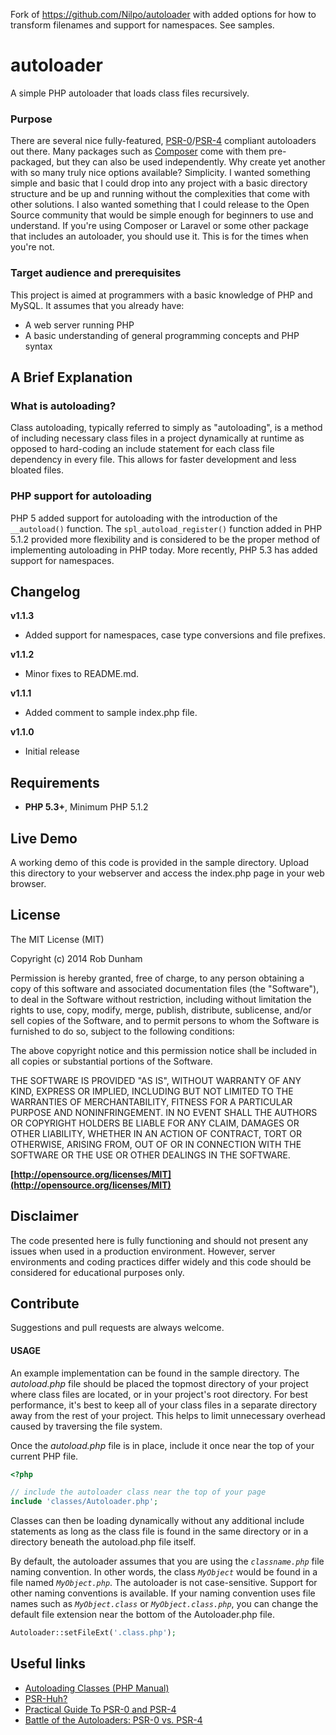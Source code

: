 Fork of https://github.com/Nilpo/autoloader with added options for how to
transform filenames and support for namespaces. See samples.

autoloader
==========

A simple PHP autoloader that loads class files recursively.

### Purpose

There are several nice fully-featured, [PSR-0](http://www.php-fig.org/psr/psr-0/)/[PSR-4](http://www.php-fig.org/psr/psr-4/) compliant autoloaders out there.  Many
packages such as [Composer]() come with them pre-packaged, but they can also be
used independently.  Why create yet another with so many truly nice options
available?  Simplicity.  I wanted something simple and basic that I could drop
into any project with a basic directory structure and be up and running without
the complexities that come with other solutions.  I also wanted something that
I could release to the Open Source community that would be simple enough for
beginners to use and understand.  If you're using Composer or Laravel or some
other package that includes an autoloader, you should use it.  This is for the
times when you're not.

### Target audience and prerequisites
This project is aimed at programmers with a basic knowledge of PHP and MySQL.
It assumes that you already have:
* A web server running PHP
* A basic understanding of general programming concepts and PHP syntax

## A Brief Explanation

### What is autoloading?
Class autoloading, typically referred to simply as "autoloading", is a method
of including necessary class files in a project dynamically at runtime as
opposed to hard-coding an include statement for each class file dependency in
every file.  This allows for faster development and less bloated files.

### PHP support for autoloading
PHP 5 added support for autoloading with the introduction of the `__autoload()`
function.  The `spl_autoload_register()` function added in PHP 5.1.2 provided
more flexibility and is considered to be the proper method of implementing
autoloading in PHP today.  More recently, PHP 5.3 has added support for
namespaces.

## Changelog

**v1.1.3**
* Added support for namespaces, case type conversions and file prefixes.

**v1.1.2**
* Minor fixes to README.md.

**v1.1.1**
* Added comment to sample index.php file.

**v1.1.0**
* Initial release


## Requirements

* **PHP 5.3+**, Minimum PHP 5.1.2

## Live Demo
A working demo of this code is provided in the sample directory.  Upload this
directory to your webserver and access the index.php page in your web browser.

## License

The MIT License (MIT)

Copyright (c) 2014 Rob Dunham

Permission is hereby granted, free of charge, to any person obtaining a copy
of this software and associated documentation files (the "Software"), to deal
in the Software without restriction, including without limitation the rights
to use, copy, modify, merge, publish, distribute, sublicense, and/or sell
copies of the Software, and to permit persons to whom the Software is
furnished to do so, subject to the following conditions:

The above copyright notice and this permission notice shall be included in all
copies or substantial portions of the Software.

THE SOFTWARE IS PROVIDED "AS IS", WITHOUT WARRANTY OF ANY KIND, EXPRESS OR
IMPLIED, INCLUDING BUT NOT LIMITED TO THE WARRANTIES OF MERCHANTABILITY,
FITNESS FOR A PARTICULAR PURPOSE AND NONINFRINGEMENT. IN NO EVENT SHALL THE
AUTHORS OR COPYRIGHT HOLDERS BE LIABLE FOR ANY CLAIM, DAMAGES OR OTHER
LIABILITY, WHETHER IN AN ACTION OF CONTRACT, TORT OR OTHERWISE, ARISING FROM,
OUT OF OR IN CONNECTION WITH THE SOFTWARE OR THE USE OR OTHER DEALINGS IN THE
SOFTWARE.

**[http://opensource.org/licenses/MIT](http://opensource.org/licenses/MIT)**

## Disclaimer

The code presented here is fully functioning and should not present any issues
when used in a production environment.  However, server environments and coding
practices differ widely and this code should be considered for educational
purposes only.

## Contribute

Suggestions and pull requests are always welcome.

#### USAGE

An example implementation can be found in the sample directory.  The
*autoload.php* file should be placed the topmost directory of your project
where class files are located, or in your project's root directory.  For best
performance, it's best to keep all of your class files in a separate directory
away from the rest of your project.  This helps to limit unnecessary overhead
caused by traversing the file system.

Once the *autoload.php* file is in place, include it once near the top of your
current PHP file.

```php
<?php

// include the autoloader class near the top of your page
include 'classes/Autoloader.php';
```

Classes can then be loading dynamically without any additional include
statements as long as the class file is found in the same directory or in a
directory beneath the autoload.php file itself.

By default, the autoloader assumes that you are using the *`classname.php`* file
naming convention.  In other words, the class *`MyObject`* would be found in a
file named *`MyObject.php`*.  The autoloader is not case-sensitive.  Support for
other naming conventions is available.  If your naming convention uses file
names such as *`MyObject.class`* or *`MyObject.class.php`*, you can change the
default file extension near the bottom of the Autoloader.php file.

```php
Autoloader::setFileExt('.class.php');
```


## Useful links

- [Autoloading Classes (PHP Manual)](http://php.net/manual/en/language.oop5.autoload.php)
- [PSR-Huh?](http://code.tutsplus.com/tutorials/psr-huh--net-29314)
- [Practical Guide To PSR-0 and PSR-4](http://engineeredweb.com/blog/2014/practical-guide-psr0-psr4/)
- [Battle of the Autoloaders: PSR-0 vs. PSR-4](http://www.sitepoint.com/battle-autoloaders-psr-0-vs-psr-4/)
